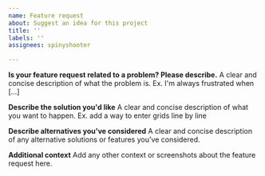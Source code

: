 ```yaml
---
name: Feature request
about: Suggest an idea for this project
title: ''
labels: ''
assignees: spinyshooter

---
```


**Is your feature request related to a problem? Please describe.**
A clear and concise description of what the problem is. Ex. I'm always frustrated when [...]

**Describe the solution you'd like**
A clear and concise description of what you want to happen. Ex. add a way to enter grids line by line

**Describe alternatives you've considered**
A clear and concise description of any alternative solutions or features you've considered.

**Additional context**
Add any other context or screenshots about the feature request here.
